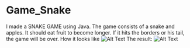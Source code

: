 # Game_Snake
I made a SNAKE GAME using Java. The game consists of a snake and apples. It should eat fruit to become longer. If it hits the borders or his tail, the game will be over.
How it looks like
![Alt Text](https://imgur.com/JhdCpR2.jpg)
The result:
![Alt Text](https://imgur.com/SeZerFJ.jpg)

